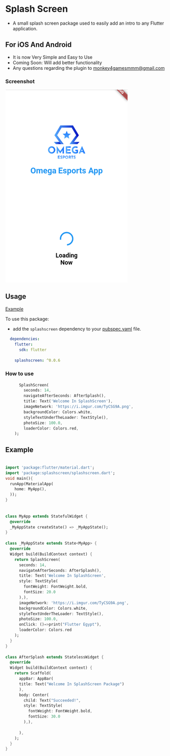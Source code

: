 # Splash Screen

* A small splash screen package used to easily add an intro to any Flutter application.

## For iOS And Android 

* It is now Very Simple and Easy to Use 
* Coming Soon: Will add better functionality 
* Any questions regarding the plugin to monkey4gamesmmm@gmail.com


### Screenshot
![Screenshot](screenshot.png)

## Usage

[Example](https://github.com/KarimMohamed2005/SplashScreenFlutterPackage/blob/master/example/example.dart)

To use this package:

* add the `splashscreen` dependency to your [pubspec.yaml](https://github.com/KarimMohamed2005/SplashScreenFlutterPackage/blob/master/pubspec.yaml) file.

```yaml
  dependencies:
    flutter:
      sdk: flutter
      
    splashscreen: ^0.0.6
```

### How to use


```dart
      SplashScreen(
        seconds: 14,
        navigateAfterSeconds: AfterSplash(),
        title: Text('Welcome In SplashScreen'),
        imageNetwork: 'https://i.imgur.com/TyCSG9A.png',
        backgroundColor: Colors.white,
        styleTextUnderTheLoader: TextStyle(),
        photoSize: 100.0,
        loaderColor: Colors.red,
    );
```

## Example
```dart

import 'package:flutter/material.dart';
import 'package:splashscreen/splashscreen.dart';
void main(){
  runApp(MaterialApp(
    home: MyApp(),
  ));
}


class MyApp extends StatefulWidget {
  @override
  _MyAppState createState() => _MyAppState();
}

class _MyAppState extends State<MyApp> {
  @override
  Widget build(BuildContext context) {
    return SplashScreen(
      seconds: 14,
      navigateAfterSeconds: AfterSplash(),
      title: Text('Welcome In SplashScreen',
      style: TextStyle(
        fontWeight: FontWeight.bold,
        fontSize: 20.0
      ),),
      imageNetwork: 'https://i.imgur.com/TyCSG9A.png',
      backgroundColor: Colors.white,
      styleTextUnderTheLoader: TextStyle(),
      photoSize: 100.0,
      onClick: ()=>print("Flutter Egypt"),
      loaderColor: Colors.red
    );
  }
}

class AfterSplash extends StatelessWidget {
  @override
  Widget build(BuildContext context) {
    return Scaffold(
      appBar: AppBar(
      title: Text("Welcome In SplashScreen Package")
      ),
      body: Center(
        child: Text("Succeeded!",
        style: TextStyle(
          fontWeight: FontWeight.bold,
          fontSize: 30.0
        ),),

      ),
    );
  }
}
```
